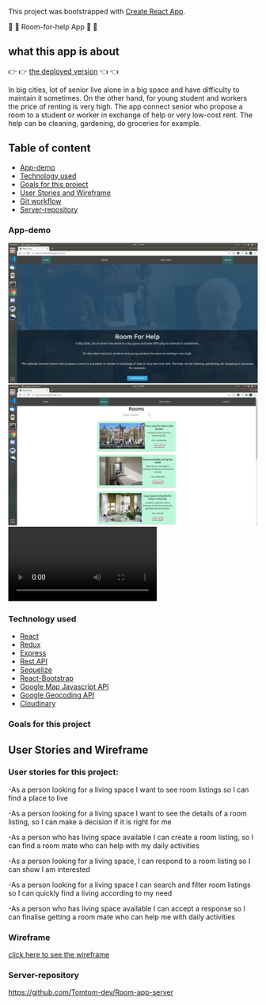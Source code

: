 This project was bootstrapped with [Create React App](https://github.com/facebook/create-react-app).

:older_woman: :older_man: Room-for-help App :woman: :man:


## what this app is about

:point_right: :point_right:  [the deployed version](https://room-for-help.netlify.app) :point_left: :point_left:

In big cities, lot of senior live alone in a big space and have difficulty to maintain it sometimes. On the other hand, for young student and workers the price of renting is very high. The app connect senior who propose a room to a student or worker in exchange of help or very low-cost rent. The help can be cleaning, gardening, do groceries for example. 


## Table of content

- [App-demo](#App-demo)
- [Technology used](#technology-used)
- [Goals for this project](#goals-for-this-project)
- [User Stories and Wireframe](#user-stories-and-wireframe)
- [Git workflow](#git-workflow)
- [Server-repository](#server-repo)

### App-demo

![room-for-help_Screenshot1](https://github.com/Tomtom-dev/Room-app-client/blob/development/roomForHelp%20Pictures/screenshot-1.png)
![room-for-help_Screenshot2](https://github.com/Tomtom-dev/Room-app-client/blob/development/roomForHelp%20Pictures/Screenshot-2.png)
![room-for-help-gif1](https://github.com/Tomtom-dev/Room-app-client/blob/development/roomForHelp%20Pictures/sample%20Gif.webm)


### Technology used

- [React](https://github.com/Tomtom-dev/Room-app-client/blob/development/src/App.js)
- [Redux](https://github.com/Tomtom-dev/Room-app-client/blob/development/src/store/roomPage/action.js)
- [Express](https://github.com/Tomtom-dev/Room-app-server/blob/development/index.js)
- [Rest API](https://github.com/Tomtom-dev/Room-app-server/tree/development/routers)
- [Sequelize](https://github.com/Tomtom-dev/Room-app-server/blob/development/models/room.js)
- [React-Bootstrap](https://github.com/Tomtom-dev/Room-app-client/blob/development/src/pages/Login/index.js)
- [Google Map Javascript API](https://github.com/Tomtom-dev/Room-app-client/blob/development/src/component/RoomPageCardDetail.js)
- [Google Geocoding API](https://github.com/Tomtom-dev/Room-app-client/blob/development/src/component/RoomPageCardDetail.js)
- [Cloudinary](https://github.com/Tomtom-dev/Room-app-client/blob/development/src/pages/PostAnnounce/index.js)

### Goals for this project

## User Stories and Wireframe

### User stories for this project:

-As a person looking for a living space I want to see room listings so I can find a place to live

-As a person looking for a living space I want to see the details of a room listing, so I can make a decision if it is right for me

-As a person who has living space available I can create a room listing, so I can find a room mate who can help with my daily activities

-As a person looking for a living space, I can respond to a room listing so I can show I am interested

-As a person looking for a living space I can search and filter room listings so I can quickly find a living according to my need

-As a person who has living space available I can accept a response so I can finalise getting a room mate who can help me with daily activities

### Wireframe

[click here to see the wireframe](https://wireframepro.mockflow.com/editor.jsp?editor=on&bgcolor=white&perm=Create&ptitle=Portfolio%20App&category=featured&projectid=Md8fc63123fc0da370280f99fa027f4071592222135679&publicid=f83ea140cf554feea52654b01de1e31e#/page/D20050a444d377808df33f7f5fc26331c)

### Server-repository

https://github.com/Tomtom-dev/Room-app-server



